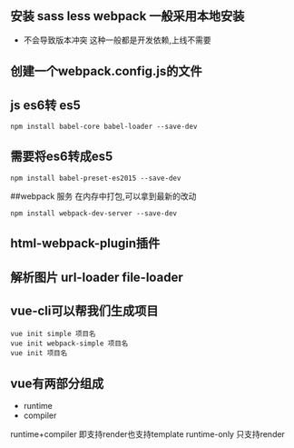 ## 安装 sass less webpack 一般采用本地安装
- 不会导致版本冲突 这种一般都是开发依赖,上线不需要

## 创建一个webpack.config.js的文件

## js es6转 es5

````
npm install babel-core babel-loader --save-dev
````

## 需要将es6转成es5 

```$xslt
npm install babel-preset-es2015 --save-dev
```

##webpack 服务 在内存中打包,可以拿到最新的改动
```$xslt
npm install webpack-dev-server --save-dev
```
## html-webpack-plugin插件

## 解析图片 url-loader file-loader

## vue-cli可以帮我们生成项目
```$xslt
vue init simple 项目名
vue init webpack-simple 项目名
vue init 项目名
```  

## vue有两部分组成
- runtime
- compiler

runtime+compiler 即支持render也支持template
runtime-only 只支持render